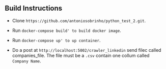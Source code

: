 ## Build Instructions

- Clone `https://github.com/antoniosobrinho/python_test_2.git`.
- Run `docker-compose build' to build docker image`.
- Run `docker-compose up' to up container`.

- Do a post at `http://localhost:5002/crawler_linkedin` send filec called companies_file. The file must be a `.csv` contain one collum called `Company Name`.




